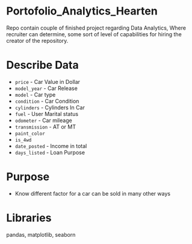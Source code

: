 # Portofolio_Analytics_Hearten
Repo contain couple of finished project regarding Data Analytics, Where recruiter can determine, some sort of level of capabilities for hiring the creator of the repository. 

# Describe Data

- `price` - Car Value in Dollar
- `model_year` - Car Release
- `model` - Car type
- `condition` - Car Condition
- `cylinders` - Cylinders In Car
- `fuel` - User Marital status
- `odometer` - Car mileage
- `transmission` - AT or MT
- `paint_color` 
- `is_4wd` 
- `date_posted` - Income in total
- `days_listed` - Loan Purpose



# Purpose
- Know different factor for a car can be sold in many other ways


# Libraries
pandas, matplotlib, seaborn
